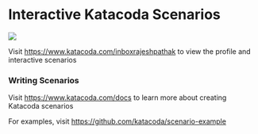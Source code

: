 # Interactive Katacoda Scenarios

[![](http://shields.katacoda.com/katacoda/inboxrajeshpathak/count.svg)](https://www.katacoda.com/inboxrajeshpathak "Get your profile on Katacoda.com")

Visit https://www.katacoda.com/inboxrajeshpathak to view the profile and interactive scenarios

### Writing Scenarios
Visit https://www.katacoda.com/docs to learn more about creating Katacoda scenarios

For examples, visit https://github.com/katacoda/scenario-example
